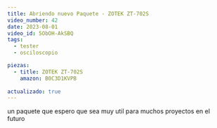 ```yaml
---
title: Abriendo nuevo Paquete - ZOTEK ZT-702S
video_number: 42
date: 2023-08-01
video_id: 5ObOH-AkSBQ
tags:
  - tester
  - osciloscopio

piezas:
  - title: ZOTEK ZT-702S 
    amazon: B0C3D1KVPB
 
actualizado: true
---
```


un paquete que espero que sea muy util para muchos proyectos en el futuro
